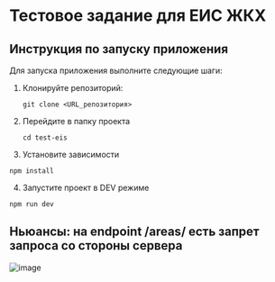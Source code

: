 # Тестовое задание для ЕИС ЖКХ

## Инструкция по запуску приложения

Для запуска приложения выполните следующие шаги:

1. Клонируйте репозиторий:

   ```git clone <URL_репозитория>```
   
2. Перейдите в папку проекта
   
   ```cd test-eis```
   
3. Установите зависимости
    
```npm install```

4. Запустите проект в DEV режиме

```npm run dev```
   
## Ньюансы: на endpoint /areas/ есть запрет запроса со стороны сервера

![image](https://github.com/user-attachments/assets/f8f7b7c3-f14c-4d54-af99-bbd917c9342a)
